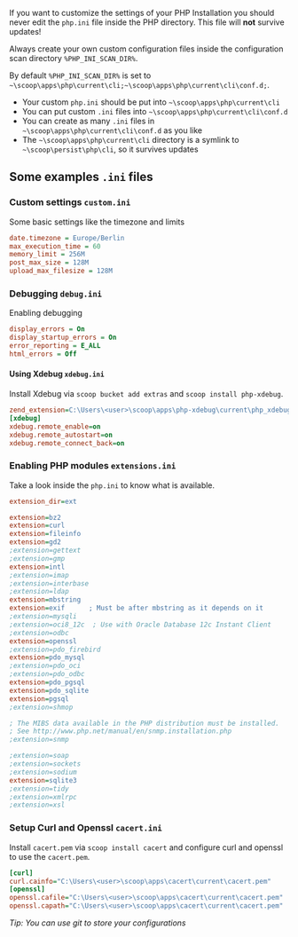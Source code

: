 If you want to customize the settings of your PHP Installation you should never edit the `php.ini` file inside the PHP directory. This file will **not** survive updates!

Always create your own custom configuration files inside the configuration scan directory `%PHP_INI_SCAN_DIR%`.

By default `%PHP_INI_SCAN_DIR%` is set to `~\scoop\apps\php\current\cli;~\scoop\apps\php\current\cli\conf.d;`.

- Your custom `php.ini` should be put into `~\scoop\apps\php\current\cli`
- You can put custom `.ini` files into `~\scoop\apps\php\current\cli\conf.d`
- You can create as many `.ini` files in `~\scoop\apps\php\current\cli\conf.d` as you like
- The `~\scoop\apps\php\current\cli` directory is a symlink to `~\scoop\persist\php\cli`, so it survives updates

## Some examples `.ini` files

### Custom settings `custom.ini`
Some basic settings like the timezone and limits

```ini
date.timezone = Europe/Berlin
max_execution_time = 60
memory_limit = 256M
post_max_size = 128M
upload_max_filesize = 128M
```

### Debugging `debug.ini`
Enabling debugging

```ini
display_errors = On
display_startup_errors = On
error_reporting = E_ALL
html_errors = Off
```
#### Using Xdebug `xdebug.ini`
Install Xdebug via `scoop bucket add extras` and `scoop install php-xdebug`.
```ini
zend_extension=C:\Users\<user>\scoop\apps\php-xdebug\current\php_xdebug.dll
[xdebug]
xdebug.remote_enable=on
xdebug.remote_autostart=on
xdebug.remote_connect_back=on
```

### Enabling PHP modules `extensions.ini`
Take a look inside the `php.ini` to know what is available.

```ini
extension_dir=ext

extension=bz2
extension=curl
extension=fileinfo
extension=gd2
;extension=gettext
;extension=gmp
extension=intl
;extension=imap
;extension=interbase
;extension=ldap
extension=mbstring
extension=exif      ; Must be after mbstring as it depends on it
;extension=mysqli
;extension=oci8_12c  ; Use with Oracle Database 12c Instant Client
;extension=odbc
extension=openssl
;extension=pdo_firebird
extension=pdo_mysql
;extension=pdo_oci
;extension=pdo_odbc
extension=pdo_pgsql
extension=pdo_sqlite
extension=pgsql
;extension=shmop

; The MIBS data available in the PHP distribution must be installed.
; See http://www.php.net/manual/en/snmp.installation.php
;extension=snmp

;extension=soap
;extension=sockets
;extension=sodium
extension=sqlite3
;extension=tidy
;extension=xmlrpc
;extension=xsl
```


### Setup Curl and Openssl `cacert.ini`
Install `cacert.pem` via `scoop install cacert` and configure curl and openssl to use the `cacert.pem`.
```ini
[curl]
curl.cainfo="C:\Users\<user>\scoop\apps\cacert\current\cacert.pem"
[openssl]
openssl.cafile="C:\Users\<user>\scoop\apps\cacert\current\cacert.pem"
openssl.capath="C:\Users\<user>\scoop\apps\cacert\current\cacert.pem"
```


_Tip: You can use git to store your configurations_